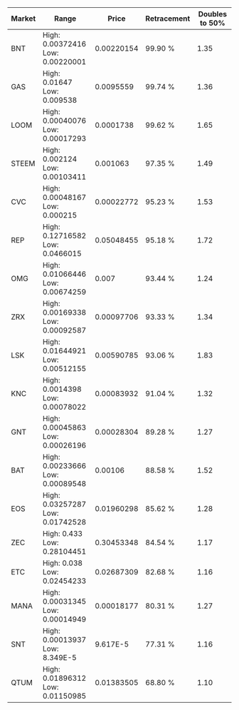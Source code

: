 | Market | Range | Price| Retracement | Doubles to 50% |
| --- | --- | --- | --- | --- |
| BNT | High: 0.00372416<br />Low: 0.00220001 | 0.00220154 | 99.90 % | 1.35 |
| GAS | High: 0.01647<br />Low: 0.009538 | 0.0095559 | 99.74 % | 1.36 |
| LOOM | High: 0.00040076<br />Low: 0.00017293 | 0.0001738 | 99.62 % | 1.65 |
| STEEM | High: 0.002124<br />Low: 0.00103411 | 0.001063 | 97.35 % | 1.49 |
| CVC | High: 0.00048167<br />Low: 0.000215 | 0.00022772 | 95.23 % | 1.53 |
| REP | High: 0.12716582<br />Low: 0.0466015 | 0.05048455 | 95.18 % | 1.72 |
| OMG | High: 0.01066446<br />Low: 0.00674259 | 0.007 | 93.44 % | 1.24 |
| ZRX | High: 0.00169338<br />Low: 0.00092587 | 0.00097706 | 93.33 % | 1.34 |
| LSK | High: 0.01644921<br />Low: 0.00512155 | 0.00590785 | 93.06 % | 1.83 |
| KNC | High: 0.0014398<br />Low: 0.00078022 | 0.00083932 | 91.04 % | 1.32 |
| GNT | High: 0.00045863<br />Low: 0.00026196 | 0.00028304 | 89.28 % | 1.27 |
| BAT | High: 0.00233666<br />Low: 0.00089548 | 0.00106 | 88.58 % | 1.52 |
| EOS | High: 0.03257287<br />Low: 0.01742528 | 0.01960298 | 85.62 % | 1.28 |
| ZEC | High: 0.433<br />Low: 0.28104451 | 0.30453348 | 84.54 % | 1.17 |
| ETC | High: 0.038<br />Low: 0.02454233 | 0.02687309 | 82.68 % | 1.16 |
| MANA | High: 0.00031345<br />Low: 0.00014949 | 0.00018177 | 80.31 % | 1.27 |
| SNT | High: 0.00013937<br />Low: 8.349E-5 | 9.617E-5 | 77.31 % | 1.16 |
| QTUM | High: 0.01896312<br />Low: 0.01150985 | 0.01383505 | 68.80 % | 1.10 |
